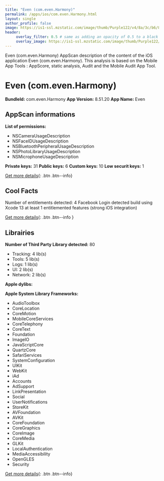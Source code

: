 ```yaml
---
title: "Even (com.even.Harmony)"
permalink: /apps/ios/com.even.Harmony.html
layout: single
author_profile: false
image: https://is1-ssl.mzstatic.com/image/thumb/Purple122/v4/8a/3c/b6/8a3cb6a2-5f3f-decd-6f9e-ed99f3629461/icon-appStore-0-0-1x_U007emarketing-0-0-0-5-0-0-sRGB-0-0-0-GLES2_U002c0-512MB-85-220-0-0.png/512x512bb.jpg
header: 
     overlay_filter: 0.5 # same as adding an opacity of 0.5 to a black background
     overlay_image: https://is1-ssl.mzstatic.com/image/thumb/Purple122/v4/8a/3c/b6/8a3cb6a2-5f3f-decd-6f9e-ed99f3629461/icon-appStore-0-0-1x_U007emarketing-0-0-0-5-0-0-sRGB-0-0-0-GLES2_U002c0-512MB-85-220-0-0.png/512x512bb.jpg
---
```

Even (com.even.Harmony) AppScan description of the content of the iOS application Even (com.even.Harmony). This analysis is based on the Mobile App Tools : AppScore, static analysis, Audit and the Mobile Audit App Tool.

# Even (com.even.Harmony)

**BundleId:** com.even.Harmony
**App Version:** 8.51.20
**App Name:** Even


## AppScan informations 

**List of permissions:** 
- NSCameraUsageDescription
- NSFaceIDUsageDescription
- NSBluetoothPeripheralUsageDescription
- NSPhotoLibraryUsageDescription
- NSMicrophoneUsageDescription
  
  
**Private keys:** 31
**Public keys:** 6
**Custom keys:** 10
**Low securit keys:** 1
  
[Get more details](/pricing.html){: .btn .btn--info}

## Cool Facts

Number of entitlements detected: 4
Facebook Login detected
build using Xcode 13
at least 1 entitlemented features (strong iOS integration)
  
[Get more details](/pricing.html){: .btn .btn--info }

## Librairies 
**Number of Third Party Library detected:** 80
- Tracking: 4 lib(s)
- Tools: 5 lib(s)
- Logs: 1 lib(s)
- UI: 2 lib(s)
- Network: 2 lib(s)


**Apple dylibs:**


**Apple System Library Frameworks:**
- AudioToolbox
- CoreLocation
- CoreMotion
- MobileCoreServices
- CoreTelephony
- CoreText
- Foundation
- ImageIO
- JavaScriptCore
- QuartzCore
- SafariServices
- SystemConfiguration
- UIKit
- WebKit
- iAd
- Accounts
- AdSupport
- LinkPresentation
- Social
- UserNotifications
- StoreKit
- AVFoundation
- AVKit
- CoreFoundation
- CoreGraphics
- CoreImage
- CoreMedia
- GLKit
- LocalAuthentication
- MediaAccessibility
- OpenGLES
- Security


  
[Get more details](/pricing.html){: .btn .btn--info}

